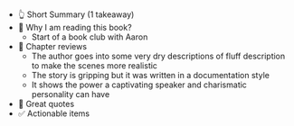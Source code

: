 - 👆 Short Summary (1 takeaway)
- 🧐 Why I am reading this book?
    - Start of a book club with Aaron
- 📖 Chapter reviews
    - The author goes into some very dry descriptions of fluff description to make the scenes more realistic
    - The story is gripping but it was written in a documentation style
    - It shows the power a captivating speaker and charismatic personality can have 
- 🙊 Great quotes
- ✅ Actionable items

